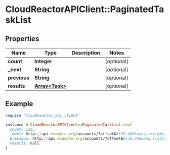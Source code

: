 # CloudReactorAPIClient::PaginatedTaskList

## Properties

| Name | Type | Description | Notes |
| ---- | ---- | ----------- | ----- |
| **count** | **Integer** |  | [optional] |
| **_next** | **String** |  | [optional] |
| **previous** | **String** |  | [optional] |
| **results** | [**Array&lt;Task&gt;**](Task.md) |  | [optional] |

## Example

```ruby
require 'cloudreactor_api_client'

instance = CloudReactorAPIClient::PaginatedTaskList.new(
  count: 123,
  _next: http://api.example.org/accounts/?offset&#x3D;400&amp;limit&#x3D;100,
  previous: http://api.example.org/accounts/?offset&#x3D;200&amp;limit&#x3D;100,
  results: null
)
```

